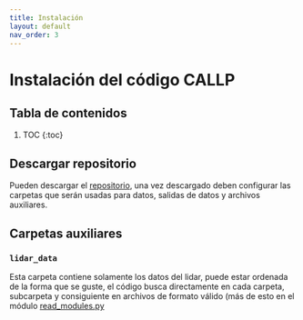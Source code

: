 ```yaml
---
title: Instalación
layout: default
nav_order: 3
---
```


# Instalación del código CALLP

## Tabla de contenidos
1. TOC
{:toc}

## Descargar repositorio
Pueden descargar el [repositorio](http://github.com/LFAUMSA/LIDAR_PYTHON), una vez descargado deben configurar las carpetas que serán usadas para datos, salidas de datos y archivos auxiliares.

## Carpetas auxiliares
### `lidar_data`
Esta carpeta contiene solamente los datos del lidar, puede estar ordenada de la forma que se guste, el código busca directamente en cada carpeta, subcarpeta y consiguiente en archivos de formato válido (más de esto en el módulo [read_modules.py](read_modules.md)

